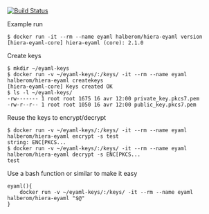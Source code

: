 [![Build Status](https://travis-ci.org/halberom/docker_hiera-eyaml.svg?branch=master)](https://travis-ci.org/halberom/docker_hiera-eyaml)

Example run

    $ docker run -it --rm --name eyaml halberom/hiera-eyaml version
    [hiera-eyaml-core] hiera-eyaml (core): 2.1.0

Create keys

    $ mkdir ~/eyaml-keys
    $ docker run -v ~/eyaml-keys/:/keys/ -it --rm --name eyaml halberom/hiera-eyaml createkeys
    [hiera-eyaml-core] Keys created OK
    $ ls -l ~/eyaml-keys/
    -rw------- 1 root root 1675 16 avr 12:00 private_key.pkcs7.pem
    -rw-r--r-- 1 root root 1050 16 avr 12:00 public_key.pkcs7.pem

Reuse the keys to encrypt/decrypt

    $ docker run -v ~/eyaml-keys/:/keys/ -it --rm --name eyaml halberom/hiera-eyaml encrypt -s test
    string: ENC[PKCS...
    $ docker run -v ~/eyaml-keys/:/keys/ -it --rm --name eyaml halberom/hiera-eyaml decrypt -s ENC[PKCS...
    test

Use a bash function or similar to make it easy

    eyaml(){
        docker run -v ~/eyaml-keys/:/keys/ -it --rm --name eyaml halberom/hiera-eyaml "$@"
    }
